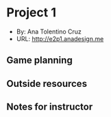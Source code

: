 # Project 1
+ By: Ana Tolentino Cruz
+ URL: <http://e2p1.anadesign.me>

## Game planning


## Outside resources


## Notes for instructor
